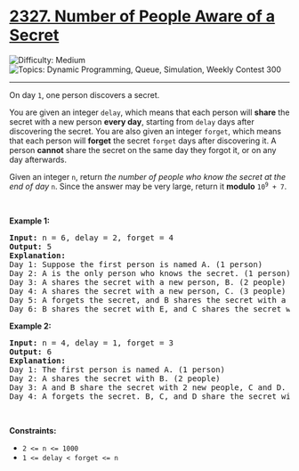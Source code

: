 <h1>
  <a href="https://leetcode.com/problems/number-of-people-aware-of-a-secret/">
    2327. Number of People Aware of a Secret
  </a>
</h1>
<img src='https://img.shields.io/badge/Difficulty-Medium-orange' alt='Difficulty: Medium' />
<img src='https://img.shields.io/badge/Topics-Dynamic%20Programming%2C%20Queue%2C%20Simulation%2C%20Weekly%20Contest%20300-blue' alt='Topics: Dynamic Programming, Queue, Simulation, Weekly Contest 300' />

<hr />

<p>On day <code>1</code>, one person discovers a secret.</p>

<p>You are given an integer <code>delay</code>, which means that each person will <strong>share</strong> the secret with a new person <strong>every day</strong>, starting from <code>delay</code> days after discovering the secret. You are also given an integer <code>forget</code>, which means that each person will <strong>forget</strong> the secret <code>forget</code> days after discovering it. A person <strong>cannot</strong> share the secret on the same day they forgot it, or on any day afterwards.</p>

<p>Given an integer <code>n</code>, return<em> the number of people who know the secret at the end of day </em><code>n</code>. Since the answer may be very large, return it <strong>modulo</strong> <code>10<sup>9</sup> + 7</code>.</p>

<p>&nbsp;</p>
<p><strong class="example">Example 1:</strong></p>

<pre><strong>Input:</strong> n = 6, delay = 2, forget = 4
<strong>Output:</strong> 5
<strong>Explanation:</strong>
Day 1: Suppose the first person is named A. (1 person)
Day 2: A is the only person who knows the secret. (1 person)
Day 3: A shares the secret with a new person, B. (2 people)
Day 4: A shares the secret with a new person, C. (3 people)
Day 5: A forgets the secret, and B shares the secret with a new person, D. (3 people)
Day 6: B shares the secret with E, and C shares the secret with F. (5 people)
</pre>

<p><strong class="example">Example 2:</strong></p>

<pre><strong>Input:</strong> n = 4, delay = 1, forget = 3
<strong>Output:</strong> 6
<strong>Explanation:</strong>
Day 1: The first person is named A. (1 person)
Day 2: A shares the secret with B. (2 people)
Day 3: A and B share the secret with 2 new people, C and D. (4 people)
Day 4: A forgets the secret. B, C, and D share the secret with 3 new people. (6 people)
</pre>

<p>&nbsp;</p>
<p><strong>Constraints:</strong></p>

<ul>
	<li><code>2 &lt;= n &lt;= 1000</code></li>
	<li><code>1 &lt;= delay &lt; forget &lt;= n</code></li>
</ul>
